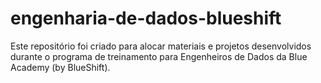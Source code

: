 # engenharia-de-dados-blueshift
Este repositório foi criado para alocar materiais e projetos desenvolvidos durante o programa de treinamento para Engenheiros de Dados da Blue Academy (by BlueShift).
